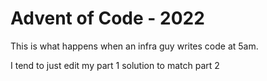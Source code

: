 # Advent of Code - 2022

This is what happens when an infra guy writes code at 5am.

I tend to just edit my part 1 solution to match part 2
